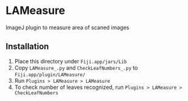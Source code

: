 # LAMeasure

ImageJ plugin to measure area of scaned images

## Installation
1. Place this directory under `Fiji.app/jars/Lib`
1. Copy `LAMeasure_.py` and `CheckLeafNumbers_.py` to `Fiji.app/plugin/LAMeasure/`
1. Run `Plugins > LAMeasure > LAMeasure`
1. To check number of leaves recognized, run `Plugins > LAMeasure > CheckLeafNumbers`
